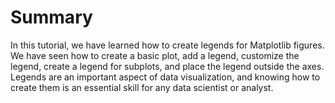 # Summary

In this tutorial, we have learned how to create legends for Matplotlib figures. We have seen how to create a basic plot, add a legend, customize the legend, create a legend for subplots, and place the legend outside the axes. Legends are an important aspect of data visualization, and knowing how to create them is an essential skill for any data scientist or analyst.

